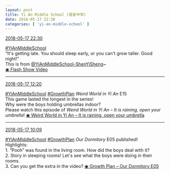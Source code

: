 ```yaml
---
layout: post
title: Yi An Middle School (易安中学)
date: 2018-05-17 22:30
categories: [ 'yi-an-middle-school' ]
---
```


<div class="weibo-info">
  <a href="https://weibo.com/6074218720/Gh7dQfwTV">2018-05-17 22:30</a>
</div>

[#YiAnMiddleSchool](https://weibo.com/p/100808e5c67e0668537d4caddefd946dcff208/super_index)  
“It's getting late. You should sleep early, or you can't grow taller. Good night!”  
This is from [@YiAnMiddleSchool-ShenYiSheng](https://weibo.com/u/6507103706)~  
[◉ Flash Show Video](https://www.miaopai.com/show/syZKBc2syawbx-7wVy-MCgeYU8vVhA0wmHCl-g__.htm)

<!-- more -->

---

<div class="weibo-info">
  <a href="https://weibo.com/6074218720/Gh3eolqgh">2018-05-17 12:20</a>
</div>

[#YiAnMiddleSchool](https://weibo.com/p/100808e5c67e0668537d4caddefd946dcff208/super_index) [#GrowthPlan](https://weibo.com/p/100808fe7264e4339c41df171df3260846e152) *Weird World in Yi An* E15  
This game lasted the longest in the series!  
Why were the boys holding umbrellas indoor?  
Please watch this episode of *Weird World in Yi An – It is raining, open your umbrella*! [◉ Weird World in Yi An – It is raining, open your umbrella](https://www.mgtv.com/b/323708/4390561.html)

---

<div class="weibo-info">
  <a href="https://weibo.com/6074218720/Gh2nig45z">2018-05-17 10:09</a>
</div>

[#YiAnMiddleSchool](https://weibo.com/p/100808e5c67e0668537d4caddefd946dcff208/super_index) [#GrowthPlan](https://weibo.com/p/100808fe7264e4339c41df171df3260846e152) *Our Dormitory* E05 published!  
Highlights:  
1\. “Pooh” was found in the living room. How did the boys deal with it?  
2\. Story in sleeping rooms! Let's see what the boys were doing in their rooms.  
3\. Can you get the extra in the video? [◉ Growth Plan – Our Dormitory E05](https://www.mgtv.com/b/323645/4391588.html)
